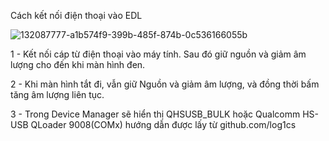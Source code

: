 Cách kết nối điện thoại vào EDL

![132087777-a1b574f9-399b-485f-874b-0c536166055b](https://user-images.githubusercontent.com/68724035/185825255-2e8e4941-127b-4b15-b90c-4ff4124e9bdb.gif)


1 - Kết nối cáp từ điện thoại vào máy tính. Sau đó giữ nguồn và giảm âm lượng cho đến khi màn hình đen.

2 - Khi màn hình tắt đi, vẫn giữ Nguồn và giảm âm lượng, và đồng thời bấm tăng âm lượng liên tục.

3 - Trong Device Manager sẽ hiển thị QHSUSB_BULK hoặc Qualcomm HS-USB QLoader 9008(COMx) 
                                                                                          hướng dẫn được lấy từ github.com/log1cs
